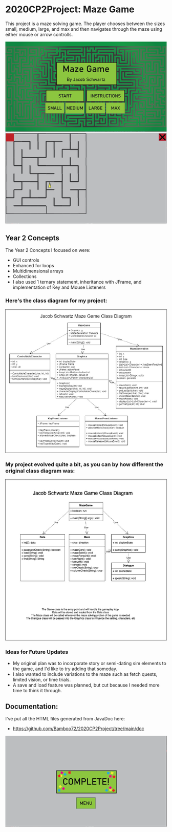 # 2020CP2Project: Maze Game
This project is a maze solving game. The player chooses between the sizes small, medium, large, and max and then navigates through the maze using either mouse or arrow controlls.


![TitleScreen](https://github.com/Bamboo72/2020CP2Project/blob/main/images/TitleScreen.PNG)
![TitleScreen](https://github.com/Bamboo72/2020CP2Project/blob/main/images/maze.PNG)


## Year 2 Concepts
The Year 2 Concepts I focused on were:
- GUI controls
- Enhanced for loops
- Multidimensional arrays
- Collections
- I also used 1 ternary statement, inheritance with JFrame, and implementation of Key and Mouse Listeners

### Here's the class diagram for my project:
![ClassDiagram](https://github.com/Bamboo72/2020CP2Project/blob/main/images/IndividualProjectClassDiagram2.jpg)

### My project evolved quite a bit, as you can by how different the original class diagram was:
![FirstClassDiagram](https://github.com/Bamboo72/2020CP2Project/blob/main/images/IndividualProjectClassDiagram.jpg)



### Ideas for Future Updates
- My original plan was to incorporate story or semi-dating sim elements to the game, and I'd like to try adding that someday.
- I also wanted to include variations to the maze such as fetch quests, limited vision, or time trials.
- A save and load feature was planned, but cut because I needed more time to think it through.
## Documentation:
I've put all the HTML files generated from JavaDoc here:
* https://github.com/Bamboo72/2020CP2Project/tree/main/doc







![TitleScreen](https://github.com/Bamboo72/2020CP2Project/blob/main/images/complete.PNG)
